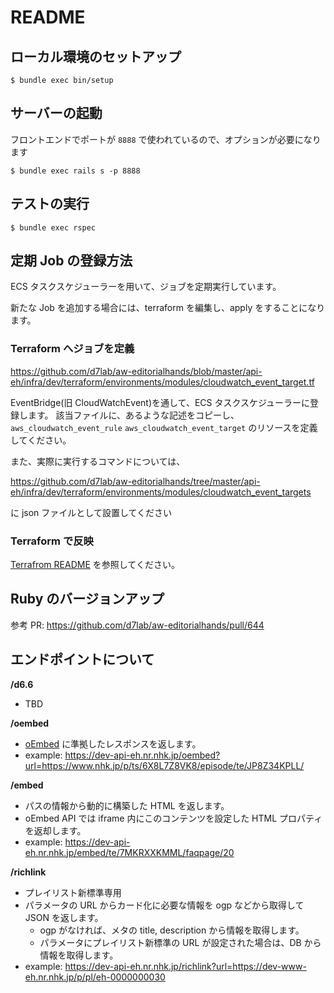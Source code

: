 # README

## ローカル環境のセットアップ

```
$ bundle exec bin/setup
```

## サーバーの起動

フロントエンドでポートが `8888` で使われているので、オプションが必要になります

```
$ bundle exec rails s -p 8888
```

## テストの実行

```
$ bundle exec rspec
```

## 定期 Job の登録方法

ECS タスクスケジューラーを用いて、ジョブを定期実行しています。

新たな Job を追加する場合には、terraform を編集し、apply をすることになります。

### Terraform へジョブを定義

https://github.com/d7lab/aw-editorialhands/blob/master/api-eh/infra/dev/terraform/environments/modules/cloudwatch_event_target.tf

EventBridge(旧 CloudWatchEvent)を通して、ECS タスクスケジューラーに登録します。
該当ファイルに、あるような記述をコピーし、 `aws_cloudwatch_event_rule` `aws_cloudwatch_event_target` のリソースを定義してください。

また、実際に実行するコマンドについては、

https://github.com/d7lab/aw-editorialhands/tree/master/api-eh/infra/dev/terraform/environments/modules/cloudwatch_event_targets

に json ファイルとして設置してください

### Terraform で反映

[Terrafrom README](https://github.com/d7lab/aw-editorialhands/blob/master/api-eh/infra/dev/terraform/README.md) を参照してください。

## Ruby のバージョンアップ

参考 PR: https://github.com/d7lab/aw-editorialhands/pull/644

## エンドポイントについて

**/d6.6**

- TBD

**/oembed**

- [oEmbed](https://oembed.com/) に準拠したレスポンスを返します。
- example: https://dev-api-eh.nr.nhk.jp/oembed?url=https://www.nhk.jp/p/ts/6X8L7Z8VK8/episode/te/JP8Z34KPLL/

**/embed**

- パスの情報から動的に構築した HTML を返します。
- oEmbed API では iframe 内にこのコンテンツを設定した HTML プロパティを返却します。
- example: https://dev-api-eh.nr.nhk.jp/embed/te/7MKRXXKMML/faqpage/20

**/richlink**

- プレイリスト新標準専用
- パラメータの URL からカード化に必要な情報を ogp などから取得して JSON を返します。
  - ogp がなければ、メタの title, description から情報を取得します。
  - パラメータにプレイリスト新標準の URL が設定された場合は、DB から情報を取得します。
- example: https://dev-api-eh.nr.nhk.jp/richlink?url=https://dev-www-eh.nr.nhk.jp/p/pl/eh-0000000030

